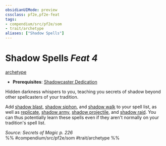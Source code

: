 ```yaml
---
obsidianUIMode: preview
cssclass: pf2e,pf2e-feat
tags:
- compendium/src/pf2e/som
- trait/archetype
aliases: ["Shadow Spells"]
---
```

# Shadow Spells  *Feat 4*  
[archetype](rules/traits/archetype.md "Archetype Feat Trait")  

- **Prerequisites**: [Shadowcaster Dedication](compendium/feats/shadowcaster-dedication-som.md)

Hidden darkness whispers to you, teaching you secrets of shadow beyond other spellcasters of your tradition.

Add [shadow blast](compendium/spells/shadow-blast.md), [shadow siphon](compendium/spells/shadow-siphon.md), and [shadow walk](compendium/spells/shadow-walk.md) to your spell list, as well as [replicate](compendium/spells/replicate-som.md), [shadow army](compendium/spells/shadow-army-som.md), [shadow projectile](compendium/spells/shadow-projectile-som.md), and [shadow raid](compendium/spells/shadow-raid-som.md). You can thus potentially learn these spells even if they aren't normally on your tradition's spell list.

*Source: Secrets of Magic p. 226*  
%% #compendium/src/pf2e/som #trait/archetype %%